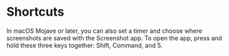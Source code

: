 # Shortcuts

In macOS Mojave or later, you can also set a timer and choose where screenshots are saved with the Screenshot app. To open the app, press and hold these three keys together: Shift, Command, and 5.